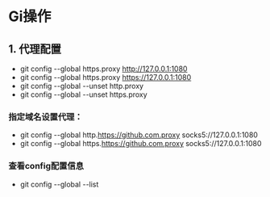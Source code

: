 # **Gi操作**

## 1. **代理配置**
 * git config --global https.proxy http://127.0.0.1:1080
 * git config --global https.proxy https://127.0.0.1:1080
 * git config --global --unset http.proxy
 * git config --global --unset https.proxy

### **指定域名设置代理：**
* git config --global http.https://github.com.proxy socks5://127.0.0.1:1080
* git config --global https.https://github.com.proxy socks5://127.0.0.1:1080

### **查看config配置信息**
 * git config --global --list

